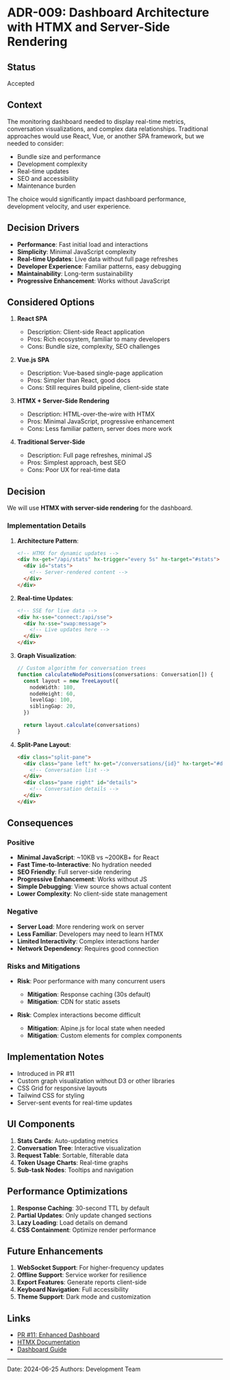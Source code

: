 # ADR-009: Dashboard Architecture with HTMX and Server-Side Rendering

## Status

Accepted

## Context

The monitoring dashboard needed to display real-time metrics, conversation visualizations, and complex data relationships. Traditional approaches would use React, Vue, or another SPA framework, but we needed to consider:

- Bundle size and performance
- Development complexity
- Real-time updates
- SEO and accessibility
- Maintenance burden

The choice would significantly impact dashboard performance, development velocity, and user experience.

## Decision Drivers

- **Performance**: Fast initial load and interactions
- **Simplicity**: Minimal JavaScript complexity
- **Real-time Updates**: Live data without full page refreshes
- **Developer Experience**: Familiar patterns, easy debugging
- **Maintainability**: Long-term sustainability
- **Progressive Enhancement**: Works without JavaScript

## Considered Options

1. **React SPA**

   - Description: Client-side React application
   - Pros: Rich ecosystem, familiar to many developers
   - Cons: Bundle size, complexity, SEO challenges

2. **Vue.js SPA**

   - Description: Vue-based single-page application
   - Pros: Simpler than React, good docs
   - Cons: Still requires build pipeline, client-side state

3. **HTMX + Server-Side Rendering**

   - Description: HTML-over-the-wire with HTMX
   - Pros: Minimal JavaScript, progressive enhancement
   - Cons: Less familiar pattern, server does more work

4. **Traditional Server-Side**
   - Description: Full page refreshes, minimal JS
   - Pros: Simplest approach, best SEO
   - Cons: Poor UX for real-time data

## Decision

We will use **HTMX with server-side rendering** for the dashboard.

### Implementation Details

1. **Architecture Pattern**:

   ```html
   <!-- HTMX for dynamic updates -->
   <div hx-get="/api/stats" hx-trigger="every 5s" hx-target="#stats">
     <div id="stats">
       <!-- Server-rendered content -->
     </div>
   </div>
   ```

2. **Real-time Updates**:

   ```html
   <!-- SSE for live data -->
   <div hx-sse="connect:/api/sse">
     <div hx-sse="swap:message">
       <!-- Live updates here -->
     </div>
   </div>
   ```

3. **Graph Visualization**:

   ```typescript
   // Custom algorithm for conversation trees
   function calculateNodePositions(conversations: Conversation[]) {
     const layout = new TreeLayout({
       nodeWidth: 180,
       nodeHeight: 60,
       levelGap: 100,
       siblingGap: 20,
     })

     return layout.calculate(conversations)
   }
   ```

4. **Split-Pane Layout**:
   ```html
   <div class="split-pane">
     <div class="pane left" hx-get="/conversations/{id}" hx-target="#details">
       <!-- Conversation list -->
     </div>
     <div class="pane right" id="details">
       <!-- Conversation details -->
     </div>
   </div>
   ```

## Consequences

### Positive

- **Minimal JavaScript**: ~10KB vs ~200KB+ for React
- **Fast Time-to-Interactive**: No hydration needed
- **SEO Friendly**: Full server-side rendering
- **Progressive Enhancement**: Works without JS
- **Simple Debugging**: View source shows actual content
- **Lower Complexity**: No client-side state management

### Negative

- **Server Load**: More rendering work on server
- **Less Familiar**: Developers may need to learn HTMX
- **Limited Interactivity**: Complex interactions harder
- **Network Dependency**: Requires good connection

### Risks and Mitigations

- **Risk**: Poor performance with many concurrent users

  - **Mitigation**: Response caching (30s default)
  - **Mitigation**: CDN for static assets

- **Risk**: Complex interactions become difficult
  - **Mitigation**: Alpine.js for local state when needed
  - **Mitigation**: Custom elements for complex components

## Implementation Notes

- Introduced in PR #11
- Custom graph visualization without D3 or other libraries
- CSS Grid for responsive layouts
- Tailwind CSS for styling
- Server-sent events for real-time updates

## UI Components

1. **Stats Cards**: Auto-updating metrics
2. **Conversation Tree**: Interactive visualization
3. **Request Table**: Sortable, filterable data
4. **Token Usage Charts**: Real-time graphs
5. **Sub-task Nodes**: Tooltips and navigation

## Performance Optimizations

1. **Response Caching**: 30-second TTL by default
2. **Partial Updates**: Only update changed sections
3. **Lazy Loading**: Load details on demand
4. **CSS Containment**: Optimize render performance

## Future Enhancements

1. **WebSocket Support**: For higher-frequency updates
2. **Offline Support**: Service worker for resilience
3. **Export Features**: Generate reports client-side
4. **Keyboard Navigation**: Full accessibility
5. **Theme Support**: Dark mode and customization

## Links

- [PR #11: Enhanced Dashboard](https://github.com/your-org/claude-nexus-proxy/pull/11)
- [HTMX Documentation](https://htmx.org)
- [Dashboard Guide](../../02-User-Guide/dashboard-guide.md)

---

Date: 2024-06-25
Authors: Development Team
